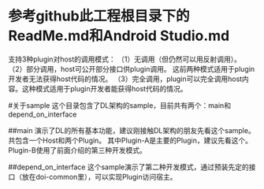 # 参考github此工程根目录下的ReadMe.md和Android Studio.md

支持3种plugin对host的调用模式：
（1）无调用（但仍然可以用反射调用）。
（2）部分调用，host可公开部分接口供plugin调用。 这前两种模式适用于plugin开发者无法获得host代码的情况。
（3）完全调用，plugin可以完全调用host内容。这种模式适用于plugin开发者能获得host代码的情况。


#关于sample
这个目录包含了DL架构的sample，目前共有两个：main和depend_on_interface

##main
演示了DL的所有基本功能，建议刚接触DL架构的朋友先看这个sample。
共包含一个Host和两个Plugin。
其中Plugin-A是主要的Plugin，建议先看这个。
Plugin-B使用了前面介绍的第三种开发模式。

##depend_on_interface
这个sample演示了第二种开发模式，通过预装先定的接口（放在doi-common里），可以实现Plugin访问宿主。



